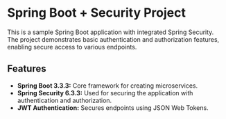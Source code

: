 # Spring Boot + Security Project

This is a sample Spring Boot application with integrated Spring Security. The project demonstrates basic authentication and authorization features, enabling secure access to various endpoints.

## Features

- **Spring Boot 3.3.3:** Core framework for creating microservices.
- **Spring Security 6.3.3:** Used for securing the application with authentication and authorization.
- **JWT Authentication:** Secures endpoints using JSON Web Tokens.
